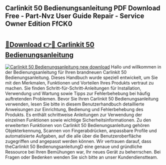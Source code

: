 ## Carlinkit 50 Bedienungsanleitung PDF Download Free - Part-Nvz User Guide Repair - Service Owner Edition FfCK0

# <h2><a href="http://df61xbl.blite.top/?on=Carlinkit+50+Bedienungsanleitung">🔗Download 👉🔴 Carlinkit 50 Bedienungsanleitung</a></h2>

[![Carlinkit 50 Bedienungsanleitung new download](https://i.imgur.com/lujVjoI.png)](http://df61xbl.blite.top/?on=Carlinkit+50+Bedienungsanleitung)
Hallo und willkommen in der Bedienungsanleitung für Ihren brandneuen Carlinkit 50 Bedienungsanleitung. Dieses Handbuch wurde speziell entwickelt, um Sie mit den Merkmalen, Funktionen und Vorteilen Ihres Produkts vertraut zu machen. Sie finden Schritt-für-Schritt-Anleitungen für Installation, Verwendung und Wartung sowie Tipps zur Fehlerbehebung bei häufig auftretenden Problemen. Bevor Sie Ihren Carlinkit 50 Bedienungsanleitung verwenden, lesen Sie bitte in diesem Benutzerhandbuch detaillierte Anweisungen zur Einrichtung, Bedienung und Fehlerbehebung des Produkts. Es enthält schrittweise Anleitungen zur Verwendung der einzelnen Funktionen sowie wichtige Sicherheitsinformationen. Zu den erweiterten Funktionen von Carlinkit 50 Bedienungsanleitung gehören Objekterkennung, Scannen von Fingerabdrücken, anpassbare Profile und automatisierte Aufgaben, auf die alle über die Benutzeroberfläche zugegriffen und angepasst werden können. Wir vertrauen darauf, dass theCarlinkit 50 BedienungsanleitungD eine genaue und gründliche Ressource bei Ihren Bemühungen war, Ihr neues Gerät zu beherrschen. Bei Fragen oder Bedenken wenden Sie sich bitte an unser Kundendienstteam.
